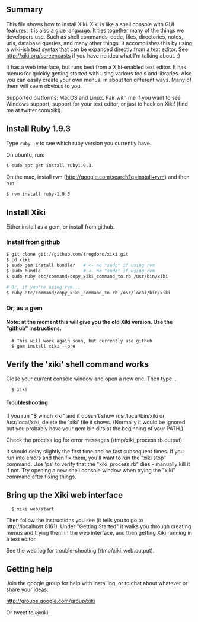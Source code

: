 ## Summary

This file shows how to install Xiki.  Xiki is like a shell console with GUI features.  It is also a glue language.  It ties together many of the things we developers use.  Such as shell commands, code, files, directories, notes, urls, database queries, and many other things.  It accomplishes this by using a wiki-ish text syntax that can be expanded directly from a text editor.  See http://xiki.org/screencasts if you have no idea what I'm talking about. :)

It has a web interface, but runs best from a Xiki-enabled text editor.  It has menus for quickly getting started with using various tools and libraries.  Also you can easily create your own menus, in about ten different ways.  Many of them will seem obvious to you.

Supported platforms: MacOS and Linux.  Pair with me if you want to see Windows support, support for your text editor, or just to hack on Xiki! (find me at twitter.com/xiki).

## Install Ruby 1.9.3

Type `ruby -v` to see which ruby version you currently have.

On ubuntu, run:

```sh
$ sudo apt-get install ruby1.9.3.
```

On the mac, install rvm (http://google.com/search?q=install+rvm) and then run:

```sh
$ rvm install ruby-1.9.3
```

## Install Xiki

Either install as a gem, or install from github.

### Install from github

```sh
$ git clone git://github.com/trogdoro/xiki.git
$ cd xiki
$ sudo gem install bundler   # <- no "sudo" if using rvm
$ sudo bundle                # <- no "sudo" if using rvm
$ sudo ruby etc/command/copy_xiki_command_to.rb /usr/bin/xiki

# Or, if you're using rvm...
$ ruby etc/command/copy_xiki_command_to.rb /usr/local/bin/xiki
```

### Or, as a gem

#### Note: at the moment this will give you the old Xiki version.  Use the "github" instructions.

      # This will work again soon, but currently use github
      $ gem install xiki --pre

## Verify the 'xiki' shell command works

Close your current console window and open a new one.  Then type...

      $ xiki

#### Troubleshooting

If you run "$ which xiki" and it doesn't show
/usr/local/bin/xiki or /usr/local/xiki, delete the 'xiki' file it
shows.  (Normally it would be ignored but you probably have your gem
bin dirs at the beginning of your PATH.)

Check the process log for error messages
(/tmp/xiki_process.rb.output).

It should delay slightly the first time and be fast subsequent times.
If you run into errors and then fix them, you'll want to run the "xiki
stop" command.  Use 'ps' to verify that the "xiki_process.rb" dies -
manually kill it if not.  Try opening a new shell console window when
trying the "xiki" command after fixing things.

## Bring up the Xiki web interface

      $ xiki web/start

Then follow the instructions you see (it tells you to go to http://localhost:8161).  Under "Getting Started" it walks you through creating menus and trying them in the web interface, and then getting Xiki running in a text editor.

See the web log for trouble-shooting (/tmp/xiki_web.output).

## Getting help

Join the google group for help with installing, or to chat about
whatever or share your ideas:

http://groups.google.com/group/xiki

Or tweet to @xiki.
